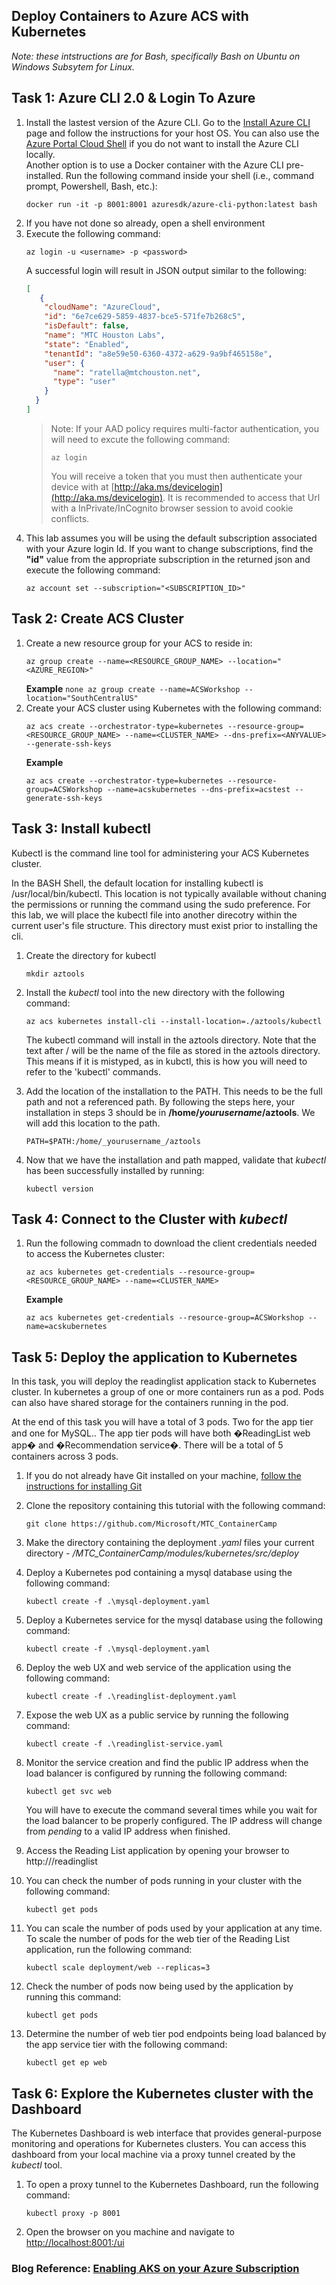 ## Deploy Containers to Azure ACS with Kubernetes

_Note: these intstructions are for Bash, specifically Bash on Ubuntu on Windows Subsytem for Linux._

## Task 1: Azure CLI 2.0 & Login To Azure
1. Install the lastest version of the Azure CLI.  Go to the [Install Azure CLI](https://docs.microsoft.com/en-us/cli/azure/install-azure-cli?view=azure-cli-latest) page and follow the instructions for your host OS.  You can also use the [Azure Portal Cloud Shell](https://docs.microsoft.com/en-us/azure/cloud-shell/overview?view=azure-cli-latest) if you do not want to install the Azure CLI locally.  
  Another option is to use a Docker container with the Azure CLI pre-installed.  Run the following command inside your shell (i.e., command prompt, Powershell, Bash, etc.):
      ```none
      docker run -it -p 8001:8001 azuresdk/azure-cli-python:latest bash 
      ```
2. If you have not done so already, open a shell environment
3. Execute the following command:
    ```none
    az login -u <username> -p <password>
    ```
    A successful login will result in JSON output similar to the following:
    ```json
    [
       {
        "cloudName": "AzureCloud",
        "id": "6e7ce629-5859-4837-bce5-571fe7b268c5",
        "isDefault": false,
        "name": "MTC Houston Labs",
        "state": "Enabled",
        "tenantId": "a8e59e50-6360-4372-a629-9a9bf465158e",
        "user": {
          "name": "ratella@mtchouston.net",
          "type": "user"
        }
      }
    ]
    
    ```
    > Note:  If your AAD policy requires multi-factor authentication, you will need to excute the following command:
    > ```none
    > az login
    > ```
    > You will receive a token that you must then authenticate your device with at [http://aka.ms/devicelogin](http://aka.ms/devicelogin).  It is recommended to access that Url with a InPrivate/InCognito browser session to avoid cookie conflicts.
4. This lab assumes you will be using the default subscription associated with your Azure login Id.  If you want to change subscriptions, find the **"id"** value from the appropriate subscription in the returned json and execute the following command:
    ```none
    az account set --subscription="<SUBSCRIPTION_ID>"
    ```

## Task 2: Create ACS Cluster
1. Create a new resource group for your ACS to reside in:
    ```none
    az group create --name=<RESOURCE_GROUP_NAME> --location="<AZURE_REGION>"
    ```
    **Example**
        ```none
        az group create --name=ACSWorkshop --location="SouthCentralUS"
        ```
2.  Create your ACS cluster using Kubernetes with the following command:
    ```none
    az acs create --orchestrator-type=kubernetes --resource-group=<RESOURCE_GROUP_NAME> --name=<CLUSTER_NAME> --dns-prefix=<ANYVALUE> --generate-ssh-keys
    ```
    **Example**
    ```none
    az acs create --orchestrator-type=kubernetes --resource-group=ACSWorkshop --name=acskubernetes --dns-prefix=acstest --generate-ssh-keys
    ```
## Task 3: Install kubectl
Kubectl is the command line tool for administering your ACS Kubernetes cluster.  

In the BASH Shell, the default location for installing kubectl is /usr/local/bin/kubectl.  This location is not typically available without chaning the permissions or running the command using the sudo preference.  For this lab, we will place the kubectl file into another direcotry within the current user's file structure.  This directory must exist prior to installing the cli.

1. Create the directory for kubectl
    ```none
    mkdir aztools
    ```

2. Install the *kubectl* tool into the new directory with the following command:

    ```none
    az acs kubernetes install-cli --install-location=./aztools/kubectl
    ```

    The kubectl command will install in the aztools directory.  Note that the text after / will be the name of the file as stored in the aztools directory.  This means if it is mistyped, as in kubctl, this is how you will need to refer to the 'kubectl' commands.  

3. Add the location of the installation to the PATH.
    This needs to be the full path and not a referenced path.  By following the steps here, your installation in steps 3 should be in **/home/_yourusername_/aztools**.  We will add this location to the path.

    ```none
    PATH=$PATH:/home/_yourusername_/aztools
    ```

4. Now that we have the installation and path mapped, validate that *kubectl* has been successfully installed by running:
    ```none
    kubectl version
    ```

## Task 4: Connect to the Cluster with *kubectl*
1. Run the following commadn to download the client credentials needed to access the Kubernetes cluster:

    ```none
    az acs kubernetes get-credentials --resource-group=<RESOURCE_GROUP_NAME> --name=<CLUSTER_NAME>
    ```
    **Example**
    ```none
    az acs kubernetes get-credentials --resource-group=ACSWorkshop --name=acskubernetes
    ```
## Task 5: Deploy the application to Kubernetes
In this task, you will deploy the readinglist application stack to Kubernetes cluster. In kubernetes a group of one or more containers run as a pod. Pods can also have shared storage for the containers running in the pod. 

At the end of this task you will have a total of 3 pods. Two for the app tier and one for MySQL.. The app tier pods will have both �ReadingList web app� and �Recommendation service�. There will be a total of 5 containers across 3 pods. 

1. If you do not already have Git installed on your machine, [follow the instructions for installing Git](https://git-scm.com/book/en/v2/Getting-Started-Installing-Git)
2. Clone the repository containing this tutorial with the following command:
    ```none
    git clone https://github.com/Microsoft/MTC_ContainerCamp
    ```
3. Make the directory containing the deployment *.yaml* files your current directory - */MTC_ContainerCamp/modules/kubernetes/src/deploy*
4. Deploy a Kubernetes pod containing a mysql database using the following command:
    ```none
    kubectl create -f .\mysql-deployment.yaml
    ```
5. Deploy a Kubernetes service for the mysql database using the following command:
    ```
    kubectl create -f .\mysql-deployment.yaml
    ```
6. Deploy the web UX and web service of the application using the following command:
    ```none
    kubectl create -f .\readinglist-deployment.yaml
    ```
7. Expose the web UX as a public service by running the following command:
    ```none
    kubectl create -f .\readinglist-service.yaml
    ```
8. Monitor the service creation and find the public IP address when the load balancer is configured by running the following command:
    ```none
    kubectl get svc web
    ```
    You will have to execute the command several times while you wait for the load balancer to be properly configured.  The IP address will change from *pending* to a valid IP address when finished.

9. Access the Reading List application by opening your browser to http://<PublicIP>/readinglist

10. You can check the number of pods running in your cluster with the following command:
    ```none
    kubectl get pods
    ```
11. You can scale the number of pods used by your application at any time. To scale the number of pods for the web tier of the Reading List application, run the following command:
    ```none
    kubectl scale deployment/web --replicas=3
    ```
12. Check the number of pods now being used by the application by running this command:
    ```none
    kubectl get pods
    ```
13. Determine the number of web tier pod endpoints being load balanced by the app service tier with the following command:
    ```none
    kubectl get ep web
    ```

## Task 6: Explore the Kubernetes cluster with the Dashboard
The Kubernetes Dashboard is web interface that provides general-purpose monitoring and operations for Kubernetes clusters.  You can access this dashboard from your local machine via a proxy tunnel created by the *kubectl* tool.

1. To open a proxy tunnel to the Kubernetes Dashboard, run the following command:
    ```none
    kubectl proxy -p 8001
    ```
2. Open the browser on you machine and navigate to [http://localhost:8001:/ui](http://localhost:8001:/ui)

### Blog Reference: [Enabling AKS on your Azure Subscription](https://blogs.msdn.microsoft.com/alimaz/2017/10/24/enabling-aks-in-your-azure-subscription/)

